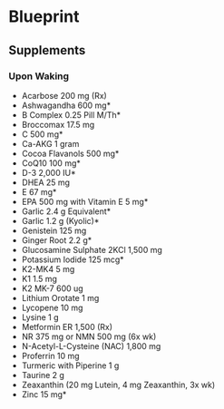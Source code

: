 # Blueprint

## Supplements

### Upon Waking

- Acarbose 200 mg (Rx)
- Ashwagandha 600 mg\*
- B Complex 0.25 Pill M/Th\*
- Broccomax 17.5 mg
- C 500 mg\*
- Ca-AKG 1 gram
- Cocoa Flavanols 500 mg\*
- CoQ10 100 mg\*
- D-3 2,000 IU\*
- DHEA 25 mg
- E 67 mg\*
- EPA 500 mg with Vitamin E 5 mg\*
- Garlic 2.4 g Equivalent\*
- Garlic 1.2 g (Kyolic)\*
- Genistein 125 mg
- Ginger Root 2.2 g\*
- Glucosamine Sulphate 2KCl 1,500 mg
- Potassium Iodide 125 mcg\*
- K2-MK4 5 mg
- K1 1.5 mg
- K2 MK-7 600 ug
- Lithium Orotate 1 mg
- Lycopene 10 mg
- Lysine 1 g
- Metformin ER 1,500 (Rx)
- NR 375 mg or NMN 500 mg (6x wk)
- N-Acetyl-L-Cysteine (NAC) 1,800 mg
- Proferrin 10 mg
- Turmeric with Piperine 1 g
- Taurine 2 g
- Zeaxanthin (20 mg Lutein, 4 mg Zeaxanthin, 3x wk)
- Zinc 15 mg\*
